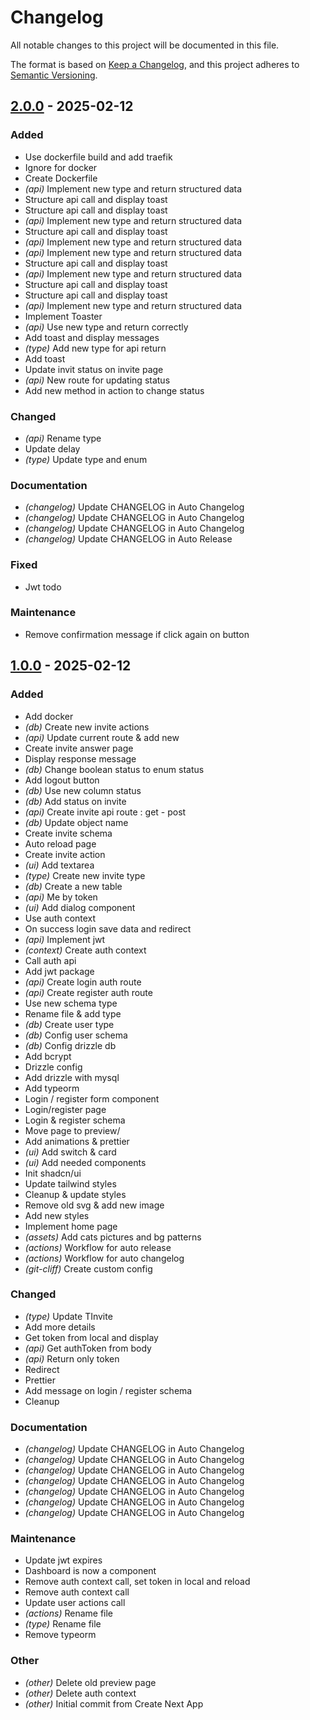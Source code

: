 # Changelog

All notable changes to this project will be documented in this file.

The format is based on [Keep a Changelog](https://keepachangelog.com),
and this project adheres to [Semantic Versioning](https://semver.org/).

## [2.0.0] - 2025-02-12

### Added

- Use dockerfile build and add traefik
- Ignore for docker
- Create Dockerfile
- *(api)* Implement new type and return structured data
- Structure api call and display toast
- Structure api call and display toast
- *(api)* Implement new type and return structured data
- Structure api call and display toast
- *(api)* Implement new type and return structured data
- *(api)* Implement new type and return structured data
- Structure api call and display toast
- *(api)* Implement new type and return structured data
- Structure api call and display toast
- Structure api call and display toast
- *(api)* Implement new type and return structured data
- Implement Toaster
- *(api)* Use new type and return correctly
- Add toast and display messages
- *(type)* Add new type for api return
- Add toast
- Update invit status on invite page
- *(api)* New route for updating status
- Add new method in action to change status

### Changed

- *(api)* Rename type
- Update delay
- *(type)* Update type and enum

### Documentation

- *(changelog)* Update CHANGELOG in Auto Changelog
- *(changelog)* Update CHANGELOG in Auto Changelog
- *(changelog)* Update CHANGELOG in Auto Changelog
- *(changelog)* Update CHANGELOG in Auto Release

### Fixed

- Jwt todo

### Maintenance

- Remove confirmation message if click again on button

## [1.0.0] - 2025-02-12

### Added

- Add docker
- *(db)* Create new invite actions
- *(api)* Update current route  & add new
- Create invite answer page
- Display response message
- *(db)* Change boolean status to enum status
- Add logout button
- *(db)* Use new column status
- *(db)* Add status on invite
- *(api)* Create invite api route : get - post
- *(db)* Update object name
- Create invite schema
- Auto reload page
- Create invite action
- *(ui)* Add textarea
- *(type)* Create new invite type
- *(db)* Create a new table
- *(api)* Me by token
- *(ui)* Add dialog component
- Use auth context
- On success login save data and redirect
- *(api)* Implement jwt
- *(context)* Create auth context
- Call auth api
- Add jwt package
- *(api)* Create login auth route
- *(api)* Create register auth route
- Use new schema type
- Rename file & add type
- *(db)* Create user type
- *(db)* Config user schema
- *(db)* Config drizzle db
- Add bcrypt
- Drizzle config
- Add drizzle with mysql
- Add typeorm
- Login / register form component
- Login/register page
- Login & register schema
- Move page to preview/
- Add animations & prettier
- *(ui)* Add switch & card
- *(ui)* Add needed components
- Init shadcn/ui
- Update tailwind styles
- Cleanup & update styles
- Remove old svg & add new image
- Add new styles
- Implement home page
- *(assets)* Add cats pictures and bg patterns
- *(actions)* Workflow for auto release
- *(actions)* Workflow for auto changelog
- *(git-cliff)* Create custom config

### Changed

- *(type)* Update TInvite
- Add more details
- Get token from local and display
- *(api)* Get authToken from body
- *(api)* Return only token
- Redirect
- Prettier
- Add message on login / register schema
- Cleanup

### Documentation

- *(changelog)* Update CHANGELOG in Auto Changelog
- *(changelog)* Update CHANGELOG in Auto Changelog
- *(changelog)* Update CHANGELOG in Auto Changelog
- *(changelog)* Update CHANGELOG in Auto Changelog
- *(changelog)* Update CHANGELOG in Auto Changelog
- *(changelog)* Update CHANGELOG in Auto Changelog
- *(changelog)* Update CHANGELOG in Auto Changelog

### Maintenance

- Update jwt expires
- Dashboard is now a component
- Remove auth context call, set token in local and reload
- Remove auth context call
- Update user actions call
- *(actions)* Rename file
- *(type)* Rename file
- Remove typeorm

### Other

- *(other)* Delete old preview page
- *(other)* Delete auth context
- *(other)* Initial commit from Create Next App

[2.0.0]: https://github.com/clement-jny/valentine-s-day/compare/v1.0.0..v2.0.0
[1.0.0]: https://github.com/clement-jny/valentine-s-day/releases/tag/v1.0.0

